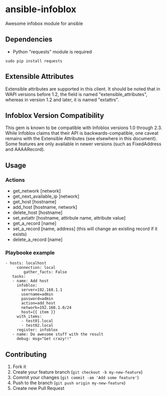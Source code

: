 # ansible-infoblox
Awesome infobox module for ansible

## Dependencies

- Python "requests" module is required
```
sudo pip install requests
```

## Extensible Attributes

Extensible attributes are supported in this client.  It should be noted that in WAPI versions before 1.2,  the field is named "extensible_attributes", whereas in version 1.2 and later, it is named "extattrs". 

## Infoblox Version Compatibility

This gem is known to be compatible with Infoblox versions 1.0 through 2.3.  While Infoblox claims that their API is backwards-compatible, one caveat remains with the Extensible Attributes (see elsewhere in this document).  Some features are only available in newer versions (such as FixedAddress and AAAARecord).

## Usage
### Actions
- get_network [network]
- get_next_available_ip [network] 
- get_host [hostname]
- add_host [hostname, network]
- delete_host [hostname]
- set_extattr [hostname, attirbule name, attribute value]
- get_a_record [name]
- set_a_record [name, address] (this will change an existing record if it exists)
- delete_a_record [name]

### Playbooke example
```
- hosts: localhost
     connection: local
        gather_facts: False
   tasks:
   - name: Add host
     infoblox:
       server=192.168.1.1
       username=admin
       password=admin
       action=add_host
       network=192.168.1.0/24
       host={{ item }}
     with_items:
       - test01.local
       - test02.local
     register: infoblox
   - name: Do awesome stuff with the result
     debug: msg="Get crazy!!"
```
## Contributing

1. Fork it
2. Create your feature branch (`git checkout -b my-new-feature`)
3. Commit your changes (`git commit -am 'Add some feature'`)
4. Push to the branch (`git push origin my-new-feature`)
5. Create new Pull Request

